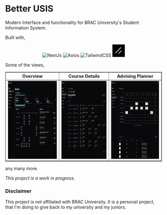 # Better USIS
Modern Interface and functionality for BRAC University's Student Information System.

Built with,

<p align="center">
    <img alt="NextJs" src="https://cdn.jsdelivr.net/gh/devicons/devicon@latest/icons/nextjs/nextjs-original.svg" height=40 width=40 />
    <img alt="Axios" src="https://cdn.jsdelivr.net/gh/devicons/devicon@latest/icons/axios/axios-plain.svg" height=40 width=40/>
    <img alt="TailwindCSS" src="https://cdn.jsdelivr.net/gh/devicons/devicon@latest/icons/tailwindcss/tailwindcss-original.svg" height=40 width=40/>
        <img alt="ShadCn" src="docs/shadcn.png" height=40 width=40/>
</p>

Some of the views,
<table border="1">
  <tr>
    <th>Overview</th>
    <th>Course Details</th>
    <th>Advising Planner</th>
  </tr>
  <tr>
    <td><img src="docs/overview.png" height=250></td>
    <td><img src="docs/course_details.png" height=250></td>
    <td><img src="docs/advising_planner.png" height=250></td>
  </tr>
</table>
any many more.


*This project is a work in progress.*

### Disclaimer
This project is not affiliated with BRAC University. It is a personal project, that I'm doing to give back to my university and my juniors.